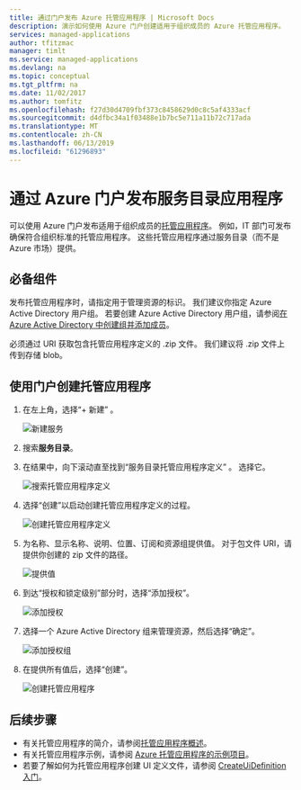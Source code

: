 ```yaml
---
title: 通过门户发布 Azure 托管应用程序 | Microsoft Docs
description: 演示如何使用 Azure 门户创建适用于组织成员的 Azure 托管应用程序。
services: managed-applications
author: tfitzmac
manager: timlt
ms.service: managed-applications
ms.devlang: na
ms.topic: conceptual
ms.tgt_pltfrm: na
ms.date: 11/02/2017
ms.author: tomfitz
ms.openlocfilehash: f27d30d4709fbf373c8458629d0c8c5af4333acf
ms.sourcegitcommit: d4dfbc34a1f03488e1b7bc5e711a11b72c717ada
ms.translationtype: MT
ms.contentlocale: zh-CN
ms.lasthandoff: 06/13/2019
ms.locfileid: "61296893"
---
```

# <a name="publish-a-service-catalog-application-through-azure-portal"></a>通过 Azure 门户发布服务目录应用程序

可以使用 Azure 门户发布适用于组织成员的[托管应用程序](overview.md)。 例如，IT 部门可发布确保符合组织标准的托管应用程序。 这些托管应用程序通过服务目录（而不是 Azure 市场）提供。

## <a name="prerequisites"></a>必备组件

发布托管应用程序时，请指定用于管理资源的标识。 我们建议你指定 Azure Active Directory 用户组。 若要创建 Azure Active Directory 用户组，请参阅[在 Azure Active Directory 中创建组并添加成员](../active-directory/fundamentals/active-directory-groups-create-azure-portal.md)。 

必须通过 URI 获取包含托管应用程序定义的 .zip 文件。 我们建议将 .zip 文件上传到存储 blob。 

## <a name="create-managed-application-with-portal"></a>使用门户创建托管应用程序

1. 在左上角，选择“+ 新建”  。

   ![新建服务](./media/publish-portal/new.png)

1. 搜索**服务目录**。

1. 在结果中，向下滚动直至找到“服务目录托管应用程序定义”  。 选择它。

   ![搜索托管应用程序定义](./media/publish-portal/select-managed-apps-definition.png)

1. 选择“创建”以启动创建托管应用程序定义的过程。 

   ![创建托管应用程序定义](./media/publish-portal/create-definition.png)

1. 为名称、显示名称、说明、位置、订阅和资源组提供值。 对于包文件 URI，请提供你创建的 zip 文件的路径。

   ![提供值](./media/publish-portal/fill-application-values.png)

1. 到达“授权和锁定级别”部分时，选择“添加授权”。 

   ![添加授权](./media/publish-portal/add-authorization.png)

1. 选择一个 Azure Active Directory 组来管理资源，然后选择“确定”。 

   ![添加授权组](./media/publish-portal/add-auth-group.png)

1. 在提供所有值后，选择“创建”。 

   ![创建托管应用程序](./media/publish-portal/create-app.png)

## <a name="next-steps"></a>后续步骤

* 有关托管应用程序的简介，请参阅[托管应用程序概述](overview.md)。
* 有关托管应用程序示例，请参阅 [Azure 托管应用程序的示例项目](sample-projects.md)。
* 若要了解如何为托管应用程序创建 UI 定义文件，请参阅 [CreateUiDefinition 入门](create-uidefinition-overview.md)。